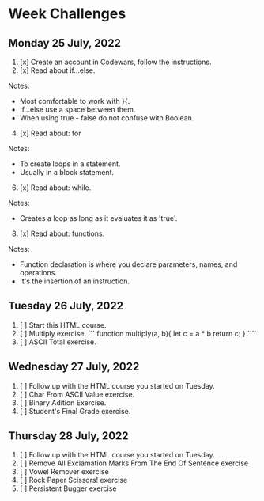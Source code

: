 # Week Challenges

## Monday 25 July, 2022
1. [x] Create an account in Codewars, follow the instructions.
2. [x] Read about if...else.

Notes:
- Most comfortable to work with }{.
- If...else use a space between them.
- When using true - false do not confuse with Boolean.

4. [x] Read about: for

Notes:
- To create loops in a statement.
- Usually in a block statement.
6. [x] Read about: while.

Notes:
- Creates a loop as long as it evaluates it as 'true'.
8. [x] Read about: functions.

Notes:
- Function declaration is where you declare parameters, names, and operations.
- It's the insertion of an instruction.
## Tuesday 26 July, 2022
1. [ ] Start this HTML course.
3. [ ] Multiply exercise.
´´´
function multiply(a, b){
  let c = a * b
  return c; 
}
´´´´
5. [ ] ASCII Total exercise.

## Wednesday 27 July, 2022
1. [ ] Follow up with the HTML course you started on Tuesday.
2. [ ] Char From ASCII Value exercise.
3. [ ] Binary Adition Exercise.
4. [ ] Student's Final Grade exercise.

## Thursday 28 July, 2022
1. [ ] Follow up with the HTML course you started on Tuesday.
2. [ ] Remove All Exclamation Marks From The End Of Sentence exercise
3. [ ] Vowel Remover exercise
4. [ ] Rock Paper Scissors! exercise
5. [ ] Persistent Bugger exercise

